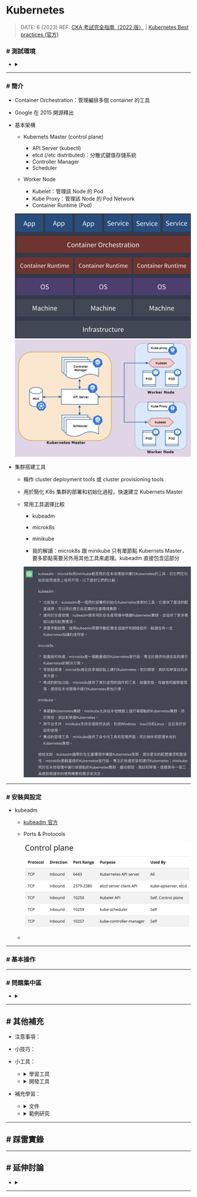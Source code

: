 ##### <!-- 收起 -->

<!----------- ref start ----------->

[CKA 考試完全指南（2022 版）]: https://www.udemy.com/course/k8s-chinese/
[Play with Kubernetes]: https://labs.play-with-k8s.com/
[kubeadm 官方]: https://kubernetes.io/docs/setup/production-environment/tools/kubeadm/create-cluster-kubeadm/
[Kubernetes Best practices (官方)]: https://kubernetes.io/docs/setup/best-practices/

<!------------ ref end ------------>

# Kubernetes

> DATE: 6 (2023)
> REF: [CKA 考試完全指南（2022 版）] | [Kubernetes Best practices (官方)]

### # 測試環境

- <details close>
  <summary></summary>

  </details>

---

### # 簡介

- Container Orchestration：管理編排多個 container 的工具
- Google 在 2015 開源釋出
- 基本架構

  - Kubernets Master (control plane)

    - API Server (kubectl)
    - etcd (/etc distributed)：分散式鍵值存儲系統
    - Controller Manager
    - Scheduler

  - Worker Node

    - Kubelet：管理該 Node 的 Pod
    - Kube Proxy：管理該 Node 的 Pod Network
    - Container Runtime (Pod)

  ![](../src/image/K8s_intro.png)
  ![](../src/image/K8s_Architecture.png)

- 集群搭建工具

  - 稱作 cluster deployment tools 或 cluster provisioning tools
  - 用於簡化 K8s 集群的部署和初始化過程，快速建立 Kubernets Master
  - 常用工具選擇比較

    - kubeadm
    - microk8s
    - minikube

    - 我的解讀：microk8s 跟 minikube 只有單節點 Kubernets Master，要多節點需要另外用其他工具來處理。kubeadm 直接包含這部分

    ![](../src/image/GPT_cluster_provisioning_tool.png)

---

### # 安裝與設定

- kubeadm

  - [kubeadm 官方]

  - Ports & Protocols

    ![](../src/image/K8s_Ports_Protocols.png)

  -

---

### # 基本操作

---

### # 問題集中區

- <details close>
  <summary></summary>

  </details>

---

## # 其他補充

<!-- 注意事項 -->

- 注意事項：

<!-- 小技巧 -->

- 小技巧：

<!-- 小工具 -->

- 小工具：

  <!-- 學習工具 -->

  - <details close>
    <summary>學習工具</summary>

    - [Play with Kubernetes]：UI 操作，快速模擬 Kubernetes

    </details>

  <!-- 開發工具 -->

  - <details close>
    <summary>開發工具</summary>

    </details>

<!-- 補充學習 -->

- 補充學習：

  <!-- 文件 -->

  - <details close>
    <summary>文件</summary>

    </details>

  <!-- 範例研究 -->

  - <details close>
    <summary>範例研究</summary>

    </details>

---

## # 踩雷實錄

---

## # 延伸討論

- <details close>
  <summary></summary>

  </details>

---
